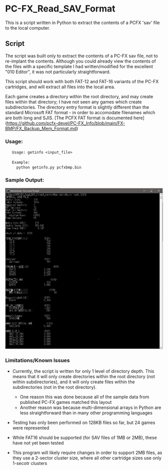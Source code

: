 # PC-FX_Read_SAV_Format

This is a script written in Python to extract the contents of a PCFX 'sav' file to the
local computer.

## Script

The script was built only to extract the contents of a PC-FX sav file, not to re-implant
the contents.  Although you could already view the contents of the files with a specific
template I had written/modified for the excellent "010 Editor", it was not particularly
straightforward.

This script should work with both FAT-12 and FAT-16 variants of the PC-FX cartridges, and
will extract all files into the local area.

Each game creates a directory within the root directory, and may create files within that
directory; I have not seen any games which create subdirectories.  The directory entry
format is slightly different than the standard Microsoft FAT format - in order to accomodate
filenames which are both long and SJIS.  [The PCFX FAT format is documented here]
(https://github.com/pcfx-devel/PC-FX_Info/blob/main/FX-BMP/FX_Backup_Mem_Format.md)

### Usage:

```
   Usage: getinfo <input_file>

   Example:
     python getinfo.py pcfxbmp.bin
```


### Sample Output:

![Script Output](images/sample_output.JPG)


### Limitations/Known Issues

- Currently, the script is written for only 1 level of directory depth. This means that it
will only create directories within the root directory (not within subdirectories), and it
will only create files within the subdirectories (not in the root directory).
  - One reason this was done because all of the sample data from published PC-FX games
matched this layout
  - Another reason was because multi-dimensional arrays in Python are less straightforward
than in many other programming languages

- Testing has only been performed on 128KB files so far, but 24 games were represented

- While FAT16 should be supported (for SAV files of 1MB or 2MB), these have not yet been tested

- This program will likely require changes in order to support 2MB files, as they use a
2-sector cluster size, where all other cartridge sizes use only 1-secotr clusters


